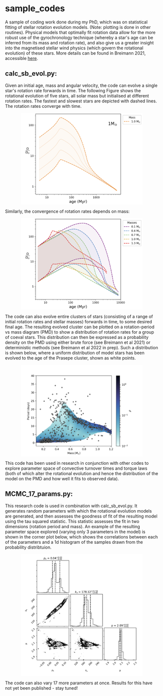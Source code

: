 # sample_codes

A sample of coding work done during my PhD, which was on statistical fitting of stellar rotation evolution models. (Note: plotting is done in other routines). Physical models that optimally fit rotation data allow for the more robust use of the gyrochronology technique (whereby a star's age can be inferred from its mass and rotation rate), and also give us a greater insight into the magnetised stellar wind physics (which govern the rotational evolution) of these stars. More details can be found in Breimann 2021, accessible [here](https://ui.adsabs.harvard.edu/abs/2021ApJ...913...75B/abstract). 


**calc_sb_evol.py:**
---
Given an initial age, mass and angular velocity, the code can evolve a single star's rotation rate forwards in time. The following Figure shows the rotational evolution of five stars, all solar mass but initialised at different rotation rates. The fastest and slowest stars are depicted with dashed lines.  The rotation rates converge with time. 


<p align="center">
  <img style='vertical-align:middle;' src="rotation_convergence.png" alt="drawing" width="400"/> 
</p>

Similarly, the convergence of rotation rates depends on mass:

<p align="center">
  <img style='vertical-align:middle;' src="mass_convergence.png" alt="drawing" width="400"/> 
</p>


The code can also evolve entire clusters of stars (consisting of a range of initial rotation rates and stellar masses) forwards in time, to some desired final age. The resulting evolved cluster can be plotted on a rotation-period vs mass diagram (PMD) to show a distribution of rotation rates for a group of coeval stars. This distribution can then be expressed as a probability density on the PMD using either brute force (see Breimann et al 2021) or deterministic methods (see Breimann et al 2022 in prep). Such a distribution is shown below, where a uniform distribution of model stars has been evolved to the age of the Prasepe cluster, shown as white points. 

<p align="center">
  <img style='vertical-align:middle;' src="PMD.png" alt="drawing" width="400"/> 
</p>



This code has been used in research in conjunction with other codes to explore parameter space of convective turnover times and torque laws (both of which alter the rotational evolution and hence the distribution of the model on the PMD and how well it fits to observed data). 


**MCMC_17_params.py:**
---
This research code is used in combination with calc_sb_evol.py. It generates random parameters with which the rotational evolution models are generated, and then assesses the goodness of fit of the resulting model using the tau squared statistic. This statistic assesses the fit in two dimensions (rotation period and mass). An example of the resulting parameter space explored (varying only 3 parameters in the model) is shown in the corner plot below, which shows the correlations between each of the parameters and a 1d histogram of the samples drawn from the probability distribtuion. 

<p align="center">
 <img style='vertical-align:middle;' src="corner.png" alt="drawing" width="400"/> 
</p>

The code can also vary 17 more parameters at once. Results for this have not yet been published - stay tuned! 
